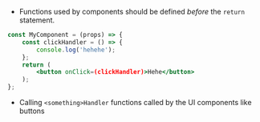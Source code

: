 
- Functions used by components should be defined _before_ the `return` statement.
```jsx
const MyComponent = (props) => {
    const clickHandler = () => {
        console.log('hehehe');
    };
    return (
        <button onClick=(clickHandler)>Hehe</button>
    );
};
```
- Calling `<something>Handler` functions called by the UI components like buttons

